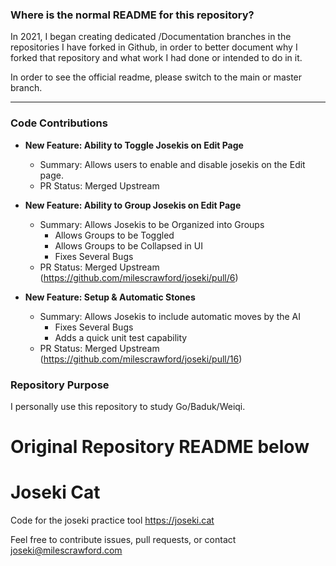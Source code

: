 ### Where is the normal README for this repository?

In 2021, I began creating dedicated /Documentation branches in the repositories I have forked in Github, in order to better document why I forked that repository and what work I had done or intended to do in it.

In order to see the official readme, please switch to the main or master branch.

-----

### Code Contributions

- **New Feature: Ability to Toggle Josekis on Edit Page**
  - Summary: Allows users to enable and disable josekis on the Edit page.
  - PR Status: Merged Upstream

- **New Feature: Ability to Group Josekis on Edit Page**
  - Summary: Allows Josekis to be Organized into Groups
    - Allows Groups to be Toggled
    - Allows Groups to be Collapsed in UI
    - Fixes Several Bugs
  - PR Status: Merged Upstream (https://github.com/milescrawford/joseki/pull/6)

- **New Feature: Setup & Automatic Stones**
  - Summary: Allows Josekis to include automatic moves by the AI
    - Fixes Several Bugs
    - Adds a quick unit test capability
  - PR Status: Merged Upstream (https://github.com/milescrawford/joseki/pull/16)

### Repository Purpose

I personally use this repository to study Go/Baduk/Weiqi.

# Original Repository README below

# Joseki Cat

Code for the joseki practice tool https://joseki.cat

Feel free to contribute issues, pull requests, or contact joseki@milescrawford.com

